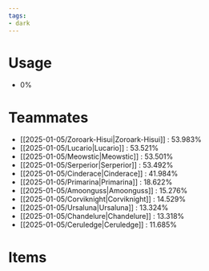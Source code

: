 ```yaml
---
tags:
- dark
---
```

# Usage
- 0%
# Teammates
- [[2025-01-05/Zoroark-Hisui|Zoroark-Hisui]] : 53.983%
- [[2025-01-05/Lucario|Lucario]] : 53.521%
- [[2025-01-05/Meowstic|Meowstic]] : 53.501%
- [[2025-01-05/Serperior|Serperior]] : 53.492%
- [[2025-01-05/Cinderace|Cinderace]] : 41.984%
- [[2025-01-05/Primarina|Primarina]] : 18.622%
- [[2025-01-05/Amoonguss|Amoonguss]] : 15.276%
- [[2025-01-05/Corviknight|Corviknight]] : 14.529%
- [[2025-01-05/Ursaluna|Ursaluna]] : 13.324%
- [[2025-01-05/Chandelure|Chandelure]] : 13.318%
- [[2025-01-05/Ceruledge|Ceruledge]] : 11.685%
# Items